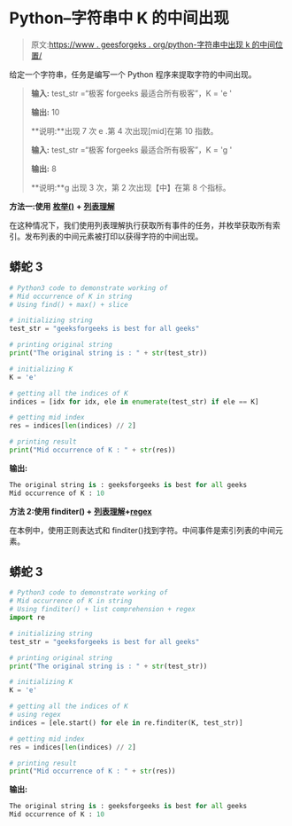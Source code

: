 # Python–字符串中 K 的中间出现

> 原文:[https://www . geesforgeks . org/python-字符串中出现 k 的中间位置/](https://www.geeksforgeeks.org/python-mid-occurrence-of-k-in-string/)

给定一个字符串，任务是编写一个 Python 程序来提取字符的中间出现。

> **输入:** test_str =“极客 forgeeks 最适合所有极客”，K = 'e '
> 
> **输出:** 10
> 
> **说明:**出现 7 次 e .第 4 次出现[mid]在第 10 指数。
> 
> **输入:** test_str =“极客 forgeeks 最适合所有极客”，K = 'g '
> 
> **输出:** 8
> 
> **说明:**g 出现 3 次，第 2 次出现【中】在第 8 个指标。

**方法一:使用** [**枚举()**](https://www.geeksforgeeks.org/enumerate-in-python/) **+** [**列表理解**](https://www.geeksforgeeks.org/python-list-comprehension/)

在这种情况下，我们使用列表理解执行获取所有事件的任务，并枚举获取所有索引。发布列表的中间元素被打印以获得字符的中间出现。

## 蟒蛇 3

```py
# Python3 code to demonstrate working of
# Mid occurrence of K in string
# Using find() + max() + slice

# initializing string
test_str = "geeksforgeeks is best for all geeks"

# printing original string
print("The original string is : " + str(test_str))

# initializing K
K = 'e'

# getting all the indices of K
indices = [idx for idx, ele in enumerate(test_str) if ele == K]

# getting mid index
res = indices[len(indices) // 2]

# printing result
print("Mid occurrence of K : " + str(res))
```

**输出:**

```py
The original string is : geeksforgeeks is best for all geeks
Mid occurrence of K : 10
```

**方法 2:使用 finditer() +** [**列表理解**](https://www.geeksforgeeks.org/python-list-comprehension/)**+**[**regex**](https://www.geeksforgeeks.org/python-regex/)

在本例中，使用正则表达式和 finditer()找到字符。中间事件是索引列表的中间元素。

## 蟒蛇 3

```py
# Python3 code to demonstrate working of
# Mid occurrence of K in string
# Using finditer() + list comprehension + regex
import re

# initializing string
test_str = "geeksforgeeks is best for all geeks"

# printing original string
print("The original string is : " + str(test_str))

# initializing K
K = 'e'

# getting all the indices of K
# using regex
indices = [ele.start() for ele in re.finditer(K, test_str)]

# getting mid index
res = indices[len(indices) // 2]

# printing result
print("Mid occurrence of K : " + str(res))
```

**输出:**

```py
The original string is : geeksforgeeks is best for all geeks
Mid occurrence of K : 10
```